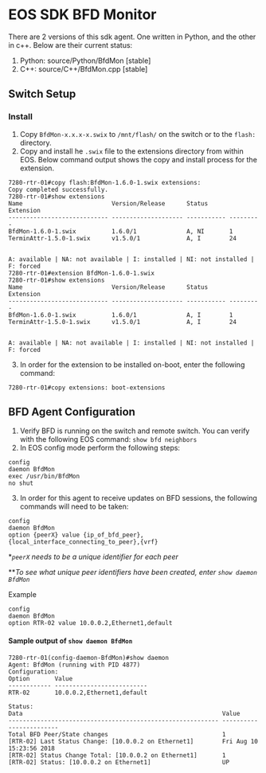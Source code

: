 # EOS SDK BFD Monitor
There are 2 versions of this sdk agent.  One written in Python, and the other in c++.  Below are their current status:
1. Python: source/Python/BfdMon [stable]
2. C++: source/C++/BfdMon.cpp [stable]


## Switch Setup 

### Install
1. Copy `BfdMon-x.x.x-x.swix` to `/mnt/flash/` on the switch or to the `flash:` directory.
2. Copy and install he `.swix` file to the extensions directory from within EOS.  Below command output shows the copy and install process for the extension.
```
7280-rtr-01#copy flash:BfdMon-1.6.0-1.swix extensions:
Copy completed successfully.
7280-rtr-01#show extensions
Name                         Version/Release      Status      Extension
---------------------------- -------------------- ----------- ---------
BfdMon-1.6.0-1.swix          1.6.0/1              A, NI       1
TerminAttr-1.5.0-1.swix      v1.5.0/1             A, I        24


A: available | NA: not available | I: installed | NI: not installed | F: forced
7280-rtr-01#extension BfdMon-1.6.0-1.swix
7280-rtr-01#show extensions
Name                         Version/Release      Status      Extension
---------------------------- -------------------- ----------- ---------
BfdMon-1.6.0-1.swix          1.6.0/1              A, I        1
TerminAttr-1.5.0-1.swix      v1.5.0/1             A, I        24


A: available | NA: not available | I: installed | NI: not installed | F: forced
```
3. In order for the extension to be installed on-boot, enter the following command:
```
7280-rtr-01#copy extensions: boot-extensions
```

## BFD Agent Configuration
1. Verify BFD is running on the switch and remote switch.  You can verify with the following EOS command: `show bfd neighbors`
2. In EOS config mode perform the following steps: 
```
config
daemon BfdMon
exec /usr/bin/BfdMon
no shut
```
3. In order for this agent to receive updates on BFD sessions, the following commands will need to be taken:
```
config
daemon BfdMon
option {peerX} value {ip_of_bfd_peer},{local_interface_connecting_to_peer},{vrf}
```
**`peerX` needs to be a unique identifier for each peer*

***To see what unique peer identifiers have been created, enter `show daemon BfdMon`*

Example
```
config
daemon BfdMon
option RTR-02 value 10.0.0.2,Ethernet1,default
```

#### Sample output of `show daemon BfdMon`
```
7280-rtr-01(config-daemon-BfdMon)#show daemon
Agent: BfdMon (running with PID 4877)
Configuration:
Option       Value
------------ --------------------------
RTR-02       10.0.0.2,Ethernet1,default

Status:
Data                                                        Value
----------------------------------------------------------- ------------------------
Total BFD Peer/State changes                                1
[RTR-02] Last Status Change: [10.0.0.2 on Ethernet1]        Fri Aug 10 15:23:56 2018
[RTR-02] Status Change Total: [10.0.0.2 on Ethernet1]       1
[RTR-02] Status: [10.0.0.2 on Ethernet1]                    UP
```